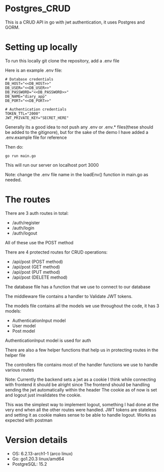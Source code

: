 # Postgres_CRUD

This is a CRUD API in go with jwt authentication, it uses Postgres and GORM. 

# Setting up locally

To run this locally git clone the repository, add a .env file

Here is an example .env file:
```
# Database credentials
DB_HOST="<<DB_HOST>>"
DB_USER="<<DB_USER>>"
DB_PASSWORD="<<DB_PASSWORD>>"
DB_NAME="diary_app"
DB_PORT="<<DB_PORT>>"

# Authentication credentials
TOKEN_TTL="2000"
JWT_PRIVATE_KEY="SECRET_HERE"
```

Generally its a good idea to not push any .env or .env.* files(these should be added to the gitignore), but for the sake of 
the demo I have added a .env.example file for reference

Then do:
```
go run main.go
```

This will run our server on localhost port 3000

Note: change the .env file name in the loadEnv() function in main.go as needed.

# The routes

There are 3 auth routes in total:
- /auth/register
- /auth/login
- /auth/logout

All of these use the POST method

There are 4 protected routes for CRUD operations:
- /api/post (POST method)
- /api/post (GET method)
- /api/post (PUT method)
- /api/post (DELETE method)

The database file has a function that we use to connect to our database

The middleware file contains a handler to Validate JWT tokens.

The models file contains all the models we use throughout the code, it has 3 models:
- AuthenticationInput model
- User model
- Post model

AuthenticationInput model is used for auth

There are also a few helper functions that help us in protecting routes in the helper file

The controllers file contains most of the handler functions we use to handle various routes

Note: Currently the backend sets a jwt as a cookie
I think while connecting with frontend it should be alright since 
The frontend should be handling sending the jwt automatically within the header
The cookie as of now is set and logout just invalidates the cookie.

This was the simplest way to implement logout, something I had done at the very end when all
the other routes were handled. JWT tokens are stateless and setting it as cookie makes sense 
to be able to handle logout. Works as expected with postman

# Version details
- OS: 6.2.13-arch1-1 (arco linux)
- Go: go1.20.3 linux/amd64
- PostgreSQL: 15.2

